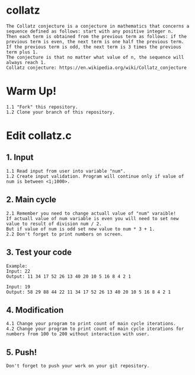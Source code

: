 # collatz
    The Collatz conjecture is a conjecture in mathematics that concerns a sequence defined as follows: start with any positive integer n. 
    Then each term is obtained from the previous term as follows: if the previous term is even, the next term is one half the previous term. 
    If the previous term is odd, the next term is 3 times the previous term plus 1. 
    The conjecture is that no matter what value of n, the sequence will always reach 1.
    Collatz conjecture: https://en.wikipedia.org/wiki/Collatz_conjecture

# Warm Up!
    1.1 "Fork" this repository. 
    1.2 Clone your branch of this repository.
    
# Edit collatz.c

## 1. Input
    1.1 Read input from user into variable "num".
    1.2 Create input validation. Program will continue only if value of num is between <1;1000>.

## 2. Main cycle
    2.1 Remember you need to change actuall value of "num" varaible!
    If actuall value of num variable is even you will need to set new value to result of division num / 2.
    But if value of num is odd set new value to num * 3 + 1.
    2.2 Don't forget to print numbers on screen.

## 3. Test your code
    Example:
    Input: 22
    Output: 11 34 17 52 26 13 40 20 10 5 16 8 4 2 1

    Input: 19
    Output: 58 29 88 44 22 11 34 17 52 26 13 40 20 10 5 16 8 4 2 1

## 4. Modification
    4.1 Change your program to print count of main cycle iterations.
    4.2 Change your program to print count of main cycle iterations for numbers from 100 to 200 without interaction with user.
## 5. Push!
    Don't forget to push your work on your git repository.
